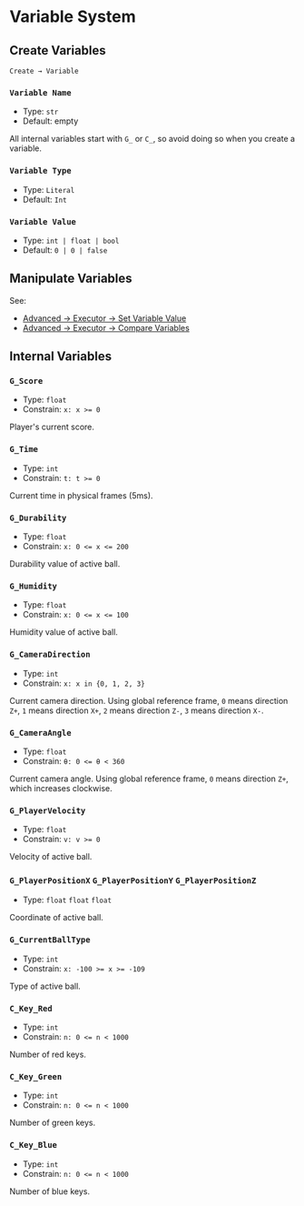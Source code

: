 # Variable System

## Create Variables

`Create → Variable`

### `Variable Name`

- Type: `str`
- Default: empty

All internal variables start with `G_` or `C_`, so avoid doing so when you create a variable.

### `Variable Type`

- Type: `Literal`
- Default: `Int`

### `Variable Value`

- Type: `int | float | bool`
- Default: `0 | 0 | false`

## Manipulate Variables

See:

- [Advanced → Executor → Set Variable Value](/en/advanced/executor.md#set-variable-value)
- [Advanced → Executor → Compare Variables](/en/advanced/executor.md#compare-variables)

## Internal Variables

### `G_Score`

- Type: `float`
- Constrain: `x: x >= 0`

Player's current score.

### `G_Time`

- Type: `int`
- Constrain: `t: t >= 0`

Current time in physical frames (5ms).

### `G_Durability`

- Type: `float`
- Constrain: `x: 0 <= x <= 200`

Durability value of active ball.

### `G_Humidity`

- Type: `float`
- Constrain: `x: 0 <= x <= 100`

Humidity value of active ball.

### `G_CameraDirection` <badge text="Four-directional"/>

- Type: `int`
- Constrain: `x: x in {0, 1, 2, 3}`

Current camera direction. Using global reference frame, `0` means direction `Z+`, `1` means direction `X+`, `2` means direction `Z-`, `3` means direction `X-`.

### `G_CameraAngle` <badge text="Free-look"/>

- Type: `float`
- Constrain: `θ: 0 <= θ < 360`

Current camera angle. Using global reference frame, `0` means direction `Z+`, which increases clockwise.

### `G_PlayerVelocity` <badge text="Readonly" type="warning"/>

- Type: `float`
- Constrain: `v: v >= 0`

Velocity of active ball.

### `G_PlayerPositionX` `G_PlayerPositionY` `G_PlayerPositionZ` <badge text="Readonly" type="warning"/>

- Type: `float` `float` `float`

Coordinate of active ball.

### `G_CurrentBallType`

- Type: `int`
- Constrain: `x: -100 >= x >= -109`

Type of active ball.

### `C_Key_Red`

- Type: `int`
- Constrain: `n: 0 <= n < 1000`

Number of red keys.

### `C_Key_Green`

- Type: `int`
- Constrain: `n: 0 <= n < 1000`

Number of green keys.

### `C_Key_Blue`

- Type: `int`
- Constrain: `n: 0 <= n < 1000`

Number of blue keys.
